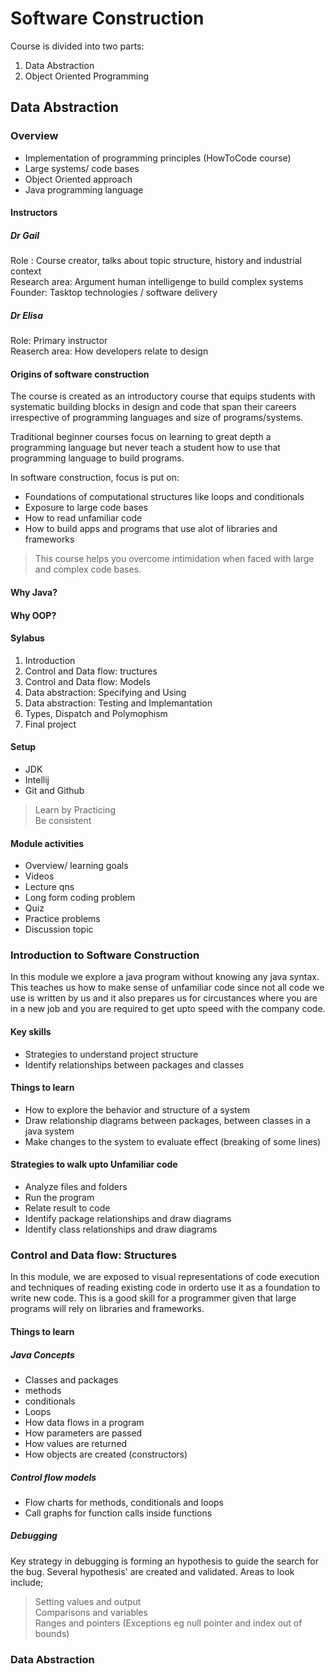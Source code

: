 # Software Construction   

Course is divided into two parts:  

1. Data Abstraction   
2. Object Oriented Programming   

## Data Abstraction  

### Overview   

- Implementation of programming principles (HowToCode course)   
- Large systems/ code bases   
- Object Oriented approach   
- Java programming language    

#### Instructors   

##### Dr Gail   

Role : Course creator, talks about topic structure, history and industrial context    
Research area: Argument human intelligenge to build complex systems   
Founder: Tasktop technologies / software delivery   

##### Dr Elisa

Role: Primary instructor   
Reaserch area: How developers relate to design   

#### Origins of software construction    

The course is created as an introductory course that equips students with systematic building blocks in design and code that span their careers irrespective
of programming languages and size of programs/systems.    

Traditional beginner courses focus on learning to great depth a programming language but never teach a student how to use that programming language to build 
programs.    

In software construction, focus is put on:    
- Foundations of computational structures like loops and conditionals    
- Exposure to large code bases    
- How to read unfamiliar code   
- How to build apps and programs that use alot of libraries and frameworks    

> This course helps you overcome intimidation when faced with large and complex code bases.    

#### Why Java?

#### Why OOP?    

#### Sylabus    

1. Introduction   
2. Control and Data flow: tructures
3. Control and Data flow: Models 
4. Data abstraction: Specifying and Using
5. Data abstraction: Testing and Implemantation
6. Types, Dispatch and Polymophism   
7. Final project  

#### Setup
- JDK
- Intellij
- Git and Github

> Learn by Practicing   
> Be consistent    

#### Module activities

- Overview/ learning goals    
- Videos   
- Lecture qns   
- Long form coding problem   
- Quiz    
- Practice problems   
- Discussion topic    

### Introduction to Software Construction     

In this module we explore a java program without knowing any java syntax. This teaches us how to make sense of unfamiliar code since not all code we use 
is written by us and it also prepares us for circustances where you are in a new job and you are required to get upto speed with the company code.     

#### Key skills   

- Strategies to understand project structure
- Identify relationships between packages and classes

#### Things to learn   

- How to explore the behavior and structure of a system    
- Draw relationship diagrams between packages, between classes in a java system
- Make changes to the system to evaluate effect (breaking of some lines)     

#### Strategies to walk upto Unfamiliar code    

- Analyze files and folders   
- Run the program    
- Relate result to code   
- Identify package relationships and draw diagrams    
- Identify class relationships and draw diagrams     

### Control and Data flow: Structures   

In this module, we are exposed to visual representations of code execution and techniques of reading existing code in orderto use it as a foundation
to write new code. This is a good skill for a programmer given that large programs will rely on libraries and frameworks.   

#### Things to learn     

##### Java Concepts    
- Classes and packages   
- methods   
- conditionals  
- Loops   
- How data flows in a program   
- How parameters are passed    
- How values are returned     
- How objects are created (constructors)     

##### Control flow models   

- Flow charts for methods, conditionals and loops    
- Call graphs for function calls inside functions   

##### Debugging   

Key strategy in debugging is forming an hypothesis to guide the search for the bug. Several hypothesis' are created and validated.
Areas to look include;    
> Setting values and output    
> Comparisons and variables   
> Ranges and pointers (Exceptions eg null pointer and index out of bounds)    

### Data Abstraction    



